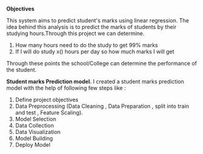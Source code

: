 **Objectives**

This system aims to predict student's marks using linear regression. The idea behind this analysis is to predict the marks of students by their studying hours.Through this project we can determine.

1) How many hours need to do the study to get 99% marks
2) If I will do study x() hours per day so how much marks I will get

Through these points the school/College can determine the performance of the student.

**Student marks Prediction model.**
I created a student marks prediction model with the help of following few steps like :

1. Define project objectives
2. Data Preprocessing (Data Cleaning , Data Preparation , split into train and test , Feature Scaling).
3. Model Selection
4. Data Collection
5. Data Visualization
6. Model Building
7. Deploy Model


